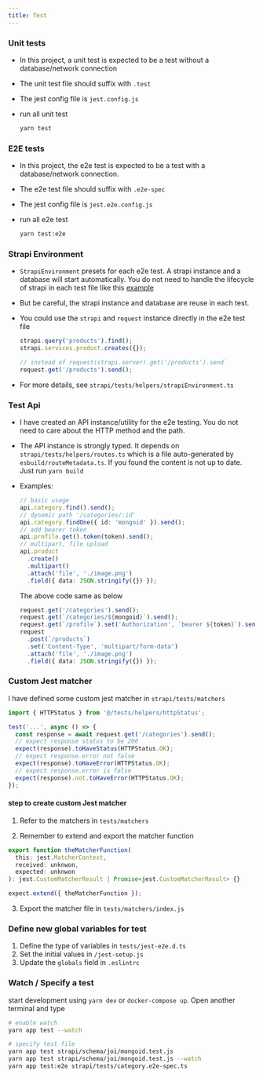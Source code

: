 ```yaml
---
title: Test
---
```


### Unit tests

- In this project, a unit test is expected to be a test without a database/network connection
- The unit test file should suffix with `.test`
- The jest config file is `jest.config.js`
- run all unit test

  ```bash
  yarn test
  ```

### E2E tests

- In this project, the e2e test is expected to be a test with a database/network connection.
- The e2e test file should suffix with `.e2e-spec`
- The jest config file is `jest.e2e.config.js`
- run all e2e test

  ```bash
  yarn test:e2e
  ```

### Strapi Environment

- `StrapiEnvironment` presets for each e2e test. A strapi instance and a database will start automatically. You do not need to handle the lifecycle of strapi in each test file like this [example](https://strapi.io/documentation/developer-docs/latest/guides/unit-testing.html#strapi-instance)
- But be careful, the strapi instance and database are reuse in each test.
- You could use the `strapi` and `request` instance directly in the e2e test file

  ```ts
  strapi.query('products').find();
  strapi.services.product.creates({});

  // instead of request(strapi.server).get('/products').send`
  request.get('/products').send();
  ```

- For more details, see `strapi/tests/helpers/strapiEnvironment.ts`

### Test Api

- I have created an API instance/utility for the e2e testing. You do not need to care about the HTTP method and the path.
- The API instance is strongly typed. It depends on `strapi/tests/helpers/routes.ts` which is a file auto-generated by `esbuild/routeMetadata.ts`. If you found the content is not up to date. Just run `yarn build`
- Examples:

  ```ts
  // basic usage
  api.category.find().send();
  // dynamic path '/categories/:id'
  api.category.findOne({ id: 'mongoid' }).send();
  // add bearer token
  api.profile.get().token(token).send();
  // multipart, file upload
  api.product
    .create()
    .multipart()
    .attach('file', './image.png')
    .field({ data: JSON.stringify({}) });
  ```

  The above code same as below

  ```ts
  request.get('/categories').send();
  request.get(`/categories/${mongoid}`).send();
  request.get(`/profile`).set('Authorization', `bearer ${token}`).send();
  request
    .post(`/products`)
    .set('Content-Type', 'multipart/form-data')
    .attach('file', './image.png')
    .field({ data: JSON.stringify({}) });
  ```

### Custom Jest matcher

I have defined some custom jest matcher in `strapi/tests/matchers`

```ts
import { HTTPStatus } from '@/tests/helpers/httpStatus';

test('...', async () => {
  const response = await request.get('/categories').send();
  // expect response status to be 200
  expect(response).toHaveStatus(HTTPStatus.OK);
  // expect response.error not false
  expect(response).toHaveError(HTTPStatus.OK);
  // expect response.error is false
  expect(response).not.toHaveError(HTTPStatus.OK);
});
```

#### step to create custom Jest matcher

1. Refer to the matchers in `tests/matchers`

2. Remember to extend and export the matcher function

```ts
export function theMatcherFunction(
  this: jest.MatcherContext,
  received: unknwon,
  expected: unknwon
): jest.CustomMatcherResult | Promise<jest.CustomMatcherResult> {}

expect.extend({ theMatcherFunction });
```

3. Export the matcher file in `tests/matchers/index.js`

### Define new global variables for test

1. Define the type of variables in `tests/jest-e2e.d.ts`
2. Set the initial values in `/jest-setup.js`
3. Update the `globals` field in `.eslintrc`

### Watch / Specify a test

start development using `yarn dev` or `docker-compose up`. Open another terminal and type

```bash
# enable watch
yarn app test --watch

# specify test file
yarn app test strapi/schema/joi/mongoid.test.js
yarn app test strapi/schema/joi/mongoid.test.js --watch
yarn app test:e2e strapi/tests/category.e2e-spec.ts
```
